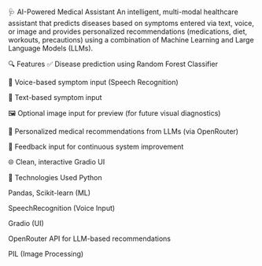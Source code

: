 🩺 AI-Powered Medical Assistant
An intelligent, multi-modal healthcare assistant that predicts diseases based on symptoms entered via text, voice, or image and provides personalized recommendations (medications, diet, workouts, precautions) using a combination of Machine Learning and Large Language Models (LLMs).

🔍 Features
✅ Disease prediction using Random Forest Classifier

🎤 Voice-based symptom input (Speech Recognition)

📝 Text-based symptom input

🖼️ Optional image input for preview (for future visual diagnostics)

🤖 Personalized medical recommendations from LLMs (via OpenRouter)

💬 Feedback input for continuous system improvement

🌐 Clean, interactive Gradio UI

🧠 Technologies Used
Python

Pandas, Scikit-learn (ML)

SpeechRecognition (Voice Input)

Gradio (UI)

OpenRouter API for LLM-based recommendations

PIL (Image Processing)

